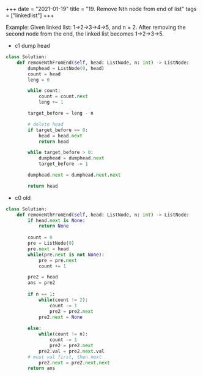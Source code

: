+++
date = "2021-01-19"
title = "19. Remove Nth node from end of list"
tags = ["linkedlist"]
+++

Example:
Given linked list: 1->2->3->4->5, and n = 2. After removing the second node from the end, the linked list becomes 1->2->3->5.

- c1 dump head
```python
class Solution:
    def removeNthFromEnd(self, head: ListNode, n: int) -> ListNode:
        dumphead = ListNode(0, head)
        count = head
        leng = 0

        while count:
            count = count.next
            leng += 1

        target_before = leng - n

        # delete head
        if target_before == 0:
            head = head.next
            return head

        while target_before > 0:
            dumphead = dumphead.next
            target_before -= 1

        dumphead.next = dumphead.next.next

        return head

```
- c0 old
```python
class Solution:
    def removeNthFromEnd(self, head: ListNode, n: int) -> ListNode:
        if head.next is None:
            return None
        
        count = 0
        pre = ListNode(0)
        pre.next = head
        while(pre.next is not None):
            pre = pre.next
            count += 1

        pre2 = head
        ans = pre2
  
        if n == 1:
            while(count != 2):
                count -= 1
                pre2 = pre2.next
            pre2.next = None
                
        else:
            while(count != n):
                count -= 1
                pre2 = pre2.next
            pre2.val = pre2.next.val 
		# must val first, then next
            pre2.next = pre2.next.next
        return ans
```

